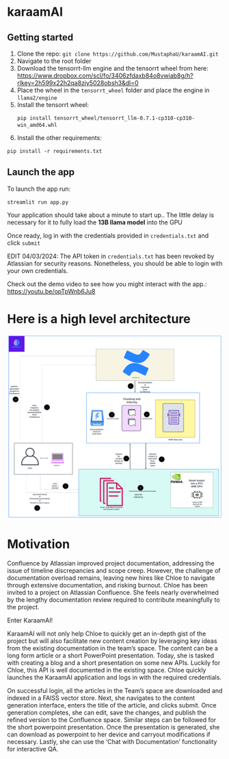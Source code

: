 # karaamAI

## Getting started
1. Clone the repo: ```git clone https://github.com/MustaphaU/karaamAI.git```
2. Navigate to the root folder
3. Download the tensorrt-llm engine and the tensorrt wheel from here: https://www.dropbox.com/scl/fo/3406zfdaxb84o8vwiab8g/h?rlkey=2h599x22h2qa8zjy5028obsh3&dl=0
4. Place the wheel in the `tensorrt_wheel` folder and place the engine in `llama2/engine`
5. Install the tensorrt wheel:
   ```
   pip install tensorrt_wheel/tensorrt_llm-0.7.1-cp310-cp310-win_amd64.whl
   ```
6. Install the other requirements:
```
pip install -r requirements.txt
```

## Launch the app
To launch the app run:
```
streamlit run app.py
```

Your application should take about a minute to start up.. The little delay is necessary for it to fully load the **13B llama model** into the GPU

Once ready, log in with the credentials provided in `credentials.txt` and click `submit`

EDIT 04/03/2024: The API token in `credentials.txt` has been revoked by Atlassian for security reasons. Nonetheless, you should be able to login with your own credentials.

Check out the demo video to see how you might interact with the app.: https://youtu.be/opTpWnb6Ju8 

# Here is a high level architecture

![Architecture](./static/architecture_final.png.png)

# Motivation 
Confluence by Atlassian improved project documentation, addressing the issue of timeline discrepancies and scope creep. However, the challenge of documentation overload remains, leaving new hires like Chloe to navigate through extensive documentation, and risking burnout.
Chloe has been invited to a project on Atlassian Confluence. She feels nearly overwhelmed by the lengthy  documentation review required to contribute meaningfully to the project. 

Enter KaraamAI! 

KaraamAI will not only help Chloe to quickly get an in-depth gist of the project but will also facilitate new content creation by leveraging key ideas from the existing documentation in the team’s space. The content can be a long form article or a short PowerPoint presentation.
Today, she is tasked with creating a blog and a short presentation on some new APIs. Luckily for Chloe, this API is well documented in the existing space.
Chloe quickly launches the KaraamAI application and logs in with the required credentials.

On successful login, all the articles in the Team’s space are downloaded and indexed in a FAISS vector store. 
Next, she navigates to the content generation interface, enters the title of the article, and clicks submit.
Once generation completes, she can edit, save the changes, and publish the refined version to the Confluence space.
Similar steps can be followed for the short powerpoint presentation. 
Once the presentation is generated, she can download as powerpoint to her device and carryout modifications if necessary. 
Lastly, she can use the ‘Chat with Documentation’ functionality for interactive QA.



